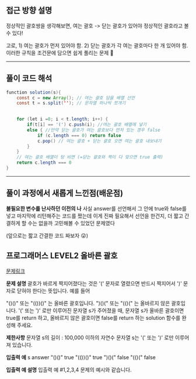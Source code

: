 ## 접근 방향 설명
정상적인 괄호쌍을 생각해보면, 여는 괄호 -> 닫는 괄호가 있어야 정상적인 괄호라고 볼 수 있다! 

고로, 1) 여는 괄호가 먼저 있어야 함. 2) 닫는 괄호가 각 여는 괄호마다 한 개 있어야 함. 
이러한 규칙을 조건문에 담으면 쉽게 풀리는 문제 🥳  

--- 

## 풀이 코드 해석
``` java script
function solution(s){ 
    const c = new Array(); // 여는 괄호 담을 배열 선언
    const t = s.split(''); // 문자열 하나씩 쪼개기
    

    for (let i =0; i < t.length; i++) {
        if(t[i] == '(') c.push(i); //여는 괄호 배열에 넣기 
        else { //만약 닫는 괄호가 여는 괄호보다 먼저 있는 경우 false 
            if (c.length === 0) return false
            c.pop() // 여는 괄호 + 닫는 괄호 오면 여는 괄호 내보내기 
        }
    }
    // 여는 괄호 배열이 텅 비면 (=닫는 괄호와 짝이 다 맞으면 true 출력)
    return c.length === 0
}
```
---

## 풀이 과정에서 새롭게 느낀점(배운점)
**불필요한 변수를 난사하던 이전의 나**
사실 answer를 선언해서 그 안에 true와 false를 넣고 마지막에 리턴해주는 코드를 짰는데 이게 진짜 필요해서 선언을 한건지, 더 짧고 간결하게 할 수는 없을까 고민해볼 수 있었던 문제였다

(앞으로는 짧고 간결한 코드 짜보자 😜)



## 프로그래머스 LEVEL2 올바른 괄호
[문제링크](https://school.programmers.co.kr/learn/courses/30/lessons/12909)

**문제 설명**
괄호가 바르게 짝지어졌다는 것은 '(' 문자로 열렸으면 반드시 짝지어서 ')' 문자로 닫혀야 한다는 뜻입니다. 예를 들어

"()()" 또는 "(())()" 는 올바른 괄호입니다.
")()(" 또는 "(()(" 는 올바르지 않은 괄호입니다.
'(' 또는 ')' 로만 이루어진 문자열 s가 주어졌을 때, 문자열 s가 올바른 괄호이면 true를 return 하고, 올바르지 않은 괄호이면 false를 return 하는 solution 함수를 완성해 주세요.

**제한사항**
문자열 s의 길이 : 100,000 이하의 자연수
문자열 s는 '(' 또는 ')' 로만 이루어져 있습니다.

**입출력 예**
s	answer
"()()"	true
"(())()"	true
")()("	false
"(()("	false

**입출력 예 설명**
입출력 예 #1,2,3,4
문제의 예시와 같습니다.